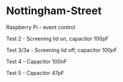 # Nottingham-Street
Raspberry Pi - event control 

Test 2 - Screening lid on, capacitor 100pF

Test 3/3a - Screening lid off, capacitor 100pF

Test 4 - Capacitor 100nF

Test 5 - Capacitor 47pF
